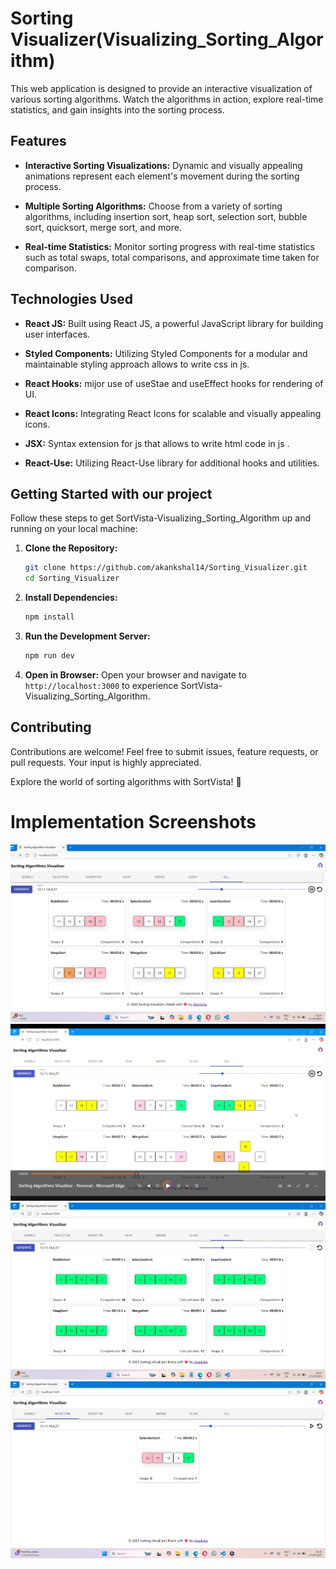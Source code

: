 
# Sorting Visualizer(Visualizing_Sorting_Algorithm)

This web application is designed to provide an interactive visualization of various sorting algorithms. Watch the algorithms in action, explore real-time statistics, and gain insights into the sorting process.


## Features

- **Interactive Sorting Visualizations:** Dynamic and visually appealing animations represent each element's movement during the sorting process.

- **Multiple Sorting Algorithms:** Choose from a variety of sorting algorithms, including insertion sort, heap sort, selection sort, bubble sort, quicksort, merge sort, and more.

- **Real-time Statistics:** Monitor sorting progress with real-time statistics such as total swaps, total comparisons, and approximate time taken for comparison.

## Technologies Used

- **React JS:** Built using React JS, a powerful JavaScript library for building user interfaces.

- **Styled Components:** Utilizing Styled Components for a modular and maintainable styling approach allows to write css in js.

- **React Hooks:** mijor use of useStae and useEffect hooks for rendering of UI.

- **React Icons:** Integrating React Icons for scalable and visually appealing icons.

- **JSX:** Syntax extension for js that allows to write html code in js .

- **React-Use:** Utilizing React-Use library for additional hooks and utilities.

## Getting Started with our project

Follow these steps to get SortVista-Visualizing_Sorting_Algorithm up and running on your local machine:

1. **Clone the Repository:**
   ```bash
   git clone https://github.com/akankshal14/Sorting_Visualizer.git
   cd Sorting_Visualizer
   ```

2. **Install Dependencies:**
   ```bash
   npm install
   ```

3. **Run the Development Server:**
   ```bash
   npm run dev
   ```

4. **Open in Browser:**
   Open your browser and navigate to `http://localhost:3000` to experience SortVista-Visualizing_Sorting_Algorithm.

## Contributing

Contributions are welcome! Feel free to submit issues, feature requests, or pull requests. Your input is highly appreciated.



Explore the world of sorting algorithms with SortVista! 🚀



# Implementation Screenshots

![Home Page](output/s1.png)
![Sorting Demo](output/s2.png)
![Home Page](output/s3.png)
![Sorting Demo](output/s4.png)




